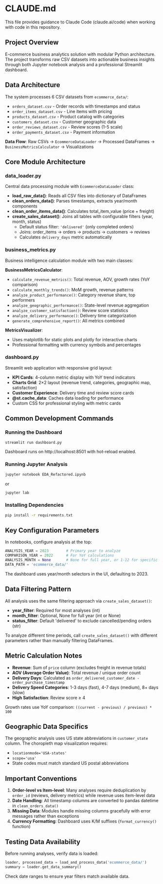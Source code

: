 # CLAUDE.md

This file provides guidance to Claude Code (claude.ai/code) when working with code in this repository.

## Project Overview

E-commerce business analytics solution with modular Python architecture. The project transforms raw CSV datasets into actionable business insights through both Jupyter notebook analysis and a professional Streamlit dashboard.

## Data Architecture

The system processes 6 CSV datasets from `ecommerce_data/`:
- `orders_dataset.csv` - Order records with timestamps and status
- `order_items_dataset.csv` - Line items with pricing
- `products_dataset.csv` - Product catalog with categories
- `customers_dataset.csv` - Customer geographic data
- `order_reviews_dataset.csv` - Review scores (1-5 scale)
- `order_payments_dataset.csv` - Payment information

**Data Flow**: Raw CSVs → `EcommerceDataLoader` → Processed DataFrames → `BusinessMetricsCalculator` → Visualizations

## Core Module Architecture

### data_loader.py
Central data processing module with `EcommerceDataLoader` class:

- **load_raw_data()**: Reads all CSV files into dictionary of DataFrames
- **clean_orders_data()**: Parses timestamps, extracts year/month components
- **clean_order_items_data()**: Calculates total_item_value (price + freight)
- **create_sales_dataset()**: Joins all tables with configurable filters (year, month, status)
  - Default status filter: `'delivered'` (only completed orders)
  - Joins: order_items → orders → products → customers → reviews
  - Calculates `delivery_days` metric automatically

### business_metrics.py
Business intelligence calculation module with two main classes:

**BusinessMetricsCalculator**:
- `calculate_revenue_metrics()`: Total revenue, AOV, growth rates (YoY comparison)
- `calculate_monthly_trends()`: MoM growth, revenue patterns
- `analyze_product_performance()`: Category revenue share, top performers
- `analyze_geographic_performance()`: State-level revenue aggregation
- `analyze_customer_satisfaction()`: Review score statistics
- `analyze_delivery_performance()`: Delivery time categorization
- `generate_comprehensive_report()`: All metrics combined

**MetricsVisualizer**:
- Uses matplotlib for static plots and plotly for interactive charts
- Professional formatting with currency symbols and percentages

### dashboard.py
Streamlit web application with responsive grid layout:

- **KPI Cards**: 4-column metric display with YoY trend indicators
- **Charts Grid**: 2×2 layout (revenue trend, categories, geographic map, satisfaction)
- **Customer Experience**: Delivery time and review score cards
- **@st.cache_data**: Caches data loading for performance
- Custom CSS for professional styling with metric cards

## Common Development Commands

### Running the Dashboard
```bash
streamlit run dashboard.py
```
Dashboard runs on http://localhost:8501 with hot-reload enabled.

### Running Jupyter Analysis
```bash
jupyter notebook EDA_Refactored.ipynb
```
or
```bash
jupyter lab
```

### Installing Dependencies
```bash
pip install -r requirements.txt
```

## Key Configuration Parameters

In notebooks, configure analysis at the top:
```python
ANALYSIS_YEAR = 2023        # Primary year to analyze
COMPARISON_YEAR = 2022      # For YoY calculations
ANALYSIS_MONTH = None       # None for full year, or 1-12 for specific month
DATA_PATH = 'ecommerce_data/'
```

The dashboard uses year/month selectors in the UI, defaulting to 2023.

## Data Filtering Pattern

All analysis uses the same filtering approach via `create_sales_dataset()`:
- **year_filter**: Required for most analyses (int)
- **month_filter**: Optional, None for full year (int or None)
- **status_filter**: Default 'delivered' to exclude cancelled/pending orders (str)

To analyze different time periods, call `create_sales_dataset()` with different parameters rather than manually filtering DataFrames.

## Metric Calculation Notes

- **Revenue**: Sum of `price` column (excludes freight in revenue totals)
- **AOV (Average Order Value)**: Total revenue / unique order count
- **Delivery Days**: Calculated as `order_delivered_customer_date - order_purchase_timestamp`
- **Delivery Speed Categories**: 1-3 days (fast), 4-7 days (medium), 8+ days (slow)
- **High Satisfaction**: Review score ≥ 4

Growth rates use YoY comparison: `((current - previous) / previous) * 100`

## Geographic Data Specifics

The geographic analysis uses US state abbreviations in `customer_state` column. The choropleth map visualization requires:
- `locationmode='USA-states'`
- `scope='usa'`
- State codes must match standard US postal abbreviations

## Important Conventions

1. **Order-level vs Item-level**: Many analyses require deduplication by `order_id` (reviews, delivery metrics) while revenue uses item-level data
2. **Date Handling**: All timestamp columns are converted to pandas datetime in `clean_orders_data()`
3. **Missing Data**: Modules handle missing columns gracefully with error messages rather than exceptions
4. **Currency Formatting**: Dashboard uses K/M suffixes (`format_currency()` function)

## Testing Data Availability

Before running analyses, verify data is loaded:
```python
loader, processed_data = load_and_process_data('ecommerce_data/')
summary = loader.get_data_summary()
```

Check date ranges to ensure year filters match available data.
